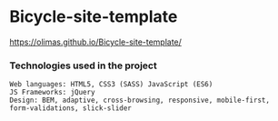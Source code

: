 # Bicycle-site-template
https://olimas.github.io/Bicycle-site-template/
### Technologies used in the project
```
Web languages: HTML5, CSS3 (SASS) JavaScript (ES6)
JS Frameworks: jQuery
Design: BEM, adaptive, cross-browsing, responsive, mobile-first,
form-validations, slick-slider
```
